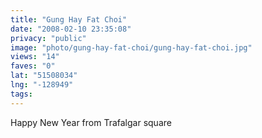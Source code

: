 ```yaml
---
title: "Gung Hay Fat Choi"
date: "2008-02-10 23:35:08"
privacy: "public"
image: "photo/gung-hay-fat-choi/gung-hay-fat-choi.jpg"
views: "14"
faves: "0"
lat: "51508034"
lng: "-128949"
tags:
---
```

Happy New Year from Trafalgar square

